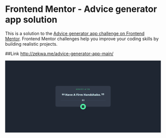 # Frontend Mentor - Advice generator app solution

This is a solution to the [Advice generator app challenge on Frontend Mentor](https://www.frontendmentor.io/challenges/advice-generator-app-QdUG-13db). Frontend Mentor challenges help you improve your coding skills by building realistic projects.

##Link
http://zekwa.me/advice-generator-app-main/

![desktop](./images/desktop.png)
